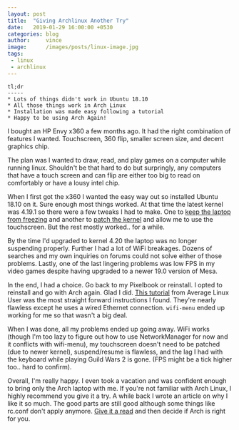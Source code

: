 ```yaml
---
layout: post
title:  "Giving Archlinux Another Try"
date:   2019-01-29 16:00:00 +0530
categories: blog
author:     vince
image:      /images/posts/linux-image.jpg
tags:
 - linux
 - archlinux
---
```


```
tl;dr
-----
* Lots of things didn't work in Ubuntu 18.10
* All those things work in Arch Linux
* Installation was made easy following a tutorial
* Happy to be using Arch Again!
```

I bought an HP Envy x360 a few months ago. It had the right combination of features I wanted. Touchscreen, 360 flip, smaller screen size, and decent graphics chip.

The plan was I wanted to draw, read, and play games on a computer while running linux. Shouldn't be that hard to do but surpringly, any computers that have a touch screen and can flip are either too big to read on comfortably or have a lousy intel chip.

When I first got the x360 I wanted the easy way out so installed Ubuntu 18.10 on it. Sure enough most things worked. At that time the latest kernel was 4.19.1 so there were a few tweaks I had to make. One to [keep the laptop from freezing](https://hackido.com/2018/11/01/2018-11-01-patch-ubuntu-kernel/) and another to [patch the kernel](https://hackido.com/2018/11/01/2018-11-01-patch-ubuntu-kernel/) and allow me to use the touchscreen. But the rest mostly worked.. for a while.

By the time I'd upgraded to kernel 4.20 the laptop was no longer suspending properly. Further I had a lot of WiFi breakages. Dozens of searches and my own inquiries on forums could not solve either of those problems. Lastly, one of the last lingering problems was low FPS in my video games despite having upgraded to a newer 19.0 version of Mesa.

In the end, I had a choice. Go back to my Pixelbook or reinstall. I opted to reinstall and go with Arch again. Glad I did. [This tutorial](https://www.youtube.com/watch?v=dOXYZ8hKdmc) from Average Linux User was the most straight forward instructions I found. They're nearly flawless except he uses a wired Ethernet connection. `wifi-menu` ended up working for me so that wasn't a big deal.

When I was done, all my problems ended up going away. WiFi works (though I'm too lazy to figure out how to use NetworkManager for now and it conflicts with wifi-menu), my touchscreen doesn't need to be patched (due to newer kernel), suspend/resume is flawless, and the lag I had with the keyboard while playing Guild Wars 2 is gone. (FPS might be a tick higher too.. hard to confirm).

Overall, I'm really happy. I even took a vacation and was confident enough to bring only the Arch laptop with me. If you're not familiar with Arch Linux, I highly recommend you give it a try. A while back I wrote an article on why I like it so much. The good parts are still good although some things like rc.conf don't apply anymore. [Give it a read](https://hackido.com/2007/05/31/2007-05-31-ten-things-archlinux/) and then decide if Arch is right for you.
